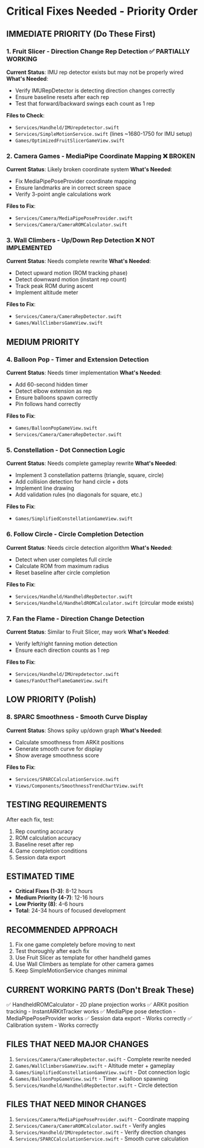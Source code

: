 # Critical Fixes Needed - Priority Order

## IMMEDIATE PRIORITY (Do These First)

### 1. Fruit Slicer - Direction Change Rep Detection ✅ PARTIALLY WORKING
**Current Status**: IMU rep detector exists but may not be properly wired
**What's Needed**:
- Verify IMURepDetector is detecting direction changes correctly
- Ensure baseline resets after each rep
- Test that forward/backward swings each count as 1 rep

**Files to Check**:
- `Services/Handheld/IMUrepdetector.swift`
- `Services/SimpleMotionService.swift` (lines ~1680-1750 for IMU setup)
- `Games/OptimizedFruitSlicerGameView.swift`

### 2. Camera Games - MediaPipe Coordinate Mapping ❌ BROKEN
**Current Status**: Likely broken coordinate system
**What's Needed**:
- Fix MediaPipePoseProvider coordinate mapping
- Ensure landmarks are in correct screen space
- Verify 3-point angle calculations work

**Files to Fix**:
- `Services/Camera/MediaPipePoseProvider.swift`
- `Services/Camera/CameraROMCalculator.swift`

### 3. Wall Climbers - Up/Down Rep Detection ❌ NOT IMPLEMENTED
**Current Status**: Needs complete rewrite
**What's Needed**:
- Detect upward motion (ROM tracking phase)
- Detect downward motion (instant rep count)
- Track peak ROM during ascent
- Implement altitude meter

**Files to Fix**:
- `Services/Camera/CameraRepDetector.swift`
- `Games/WallClimbersGameView.swift`

## MEDIUM PRIORITY

### 4. Balloon Pop - Timer and Extension Detection
**Current Status**: Needs timer implementation
**What's Needed**:
- Add 60-second hidden timer
- Detect elbow extension as rep
- Ensure balloons spawn correctly
- Pin follows hand correctly

**Files to Fix**:
- `Games/BalloonPopGameView.swift`
- `Services/Camera/CameraRepDetector.swift`

### 5. Constellation - Dot Connection Logic
**Current Status**: Needs complete gameplay rewrite
**What's Needed**:
- Implement 3 constellation patterns (triangle, square, circle)
- Add collision detection for hand circle + dots
- Implement line drawing
- Add validation rules (no diagonals for square, etc.)

**Files to Fix**:
- `Games/SimplifiedConstellationGameView.swift`

### 6. Follow Circle - Circle Completion Detection
**Current Status**: Needs circle detection algorithm
**What's Needed**:
- Detect when user completes full circle
- Calculate ROM from maximum radius
- Reset baseline after circle completion

**Files to Fix**:
- `Services/Handheld/HandheldRepDetector.swift`
- `Services/Handheld/HandheldROMCalculator.swift` (circular mode exists)

### 7. Fan the Flame - Direction Change Detection
**Current Status**: Similar to Fruit Slicer, may work
**What's Needed**:
- Verify left/right fanning motion detection
- Ensure each direction counts as 1 rep

**Files to Fix**:
- `Services/Handheld/IMUrepdetector.swift`
- `Games/FanOutTheFlameGameView.swift`

## LOW PRIORITY (Polish)

### 8. SPARC Smoothness - Smooth Curve Display
**Current Status**: Shows spiky up/down graph
**What's Needed**:
- Calculate smoothness from ARKit positions
- Generate smooth curve for display
- Show average smoothness score

**Files to Fix**:
- `Services/SPARCCalculationService.swift`
- `Views/Components/SmoothnessTrendChartView.swift`

## TESTING REQUIREMENTS

After each fix, test:
1. Rep counting accuracy
2. ROM calculation accuracy  
3. Baseline reset after rep
4. Game completion conditions
5. Session data export

## ESTIMATED TIME

- **Critical Fixes (1-3)**: 8-12 hours
- **Medium Priority (4-7)**: 12-16 hours
- **Low Priority (8)**: 4-6 hours
- **Total**: 24-34 hours of focused development

## RECOMMENDED APPROACH

1. Fix one game completely before moving to next
2. Test thoroughly after each fix
3. Use Fruit Slicer as template for other handheld games
4. Use Wall Climbers as template for other camera games
5. Keep SimpleMotionService changes minimal

## CURRENT WORKING PARTS (Don't Break These)

✅ HandheldROMCalculator - 2D plane projection works
✅ ARKit position tracking - InstantARKitTracker works
✅ MediaPipe pose detection - MediaPipePoseProvider works
✅ Session data export - Works correctly
✅ Calibration system - Works correctly

## FILES THAT NEED MAJOR CHANGES

1. `Services/Camera/CameraRepDetector.swift` - Complete rewrite needed
2. `Games/WallClimbersGameView.swift` - Altitude meter + gameplay
3. `Games/SimplifiedConstellationGameView.swift` - Dot connection logic
4. `Games/BalloonPopGameView.swift` - Timer + balloon spawning
5. `Services/Handheld/HandheldRepDetector.swift` - Circle detection

## FILES THAT NEED MINOR CHANGES

1. `Services/Camera/MediaPipePoseProvider.swift` - Coordinate mapping
2. `Services/Camera/CameraROMCalculator.swift` - Verify angles
3. `Services/Handheld/IMUrepdetector.swift` - Verify direction changes
4. `Services/SPARCCalculationService.swift` - Smooth curve calculation
